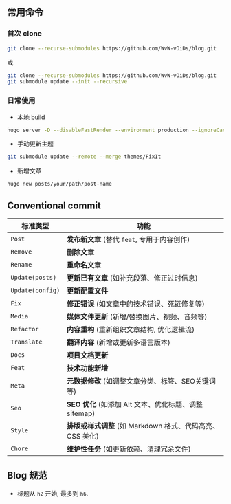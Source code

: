 ## 常用命令

### 首次 clone

```bash
git clone --recurse-submodules https://github.com/WvW-vOiDs/blog.git
```

或

```bash
git clone --recurse-submodules https://github.com/WvW-vOiDs/blog.git
git submodule update --init --recursive
```

### 日常使用

- 本地 build

```bash
hugo server -D --disableFastRender --environment production --ignoreCache
```

- 手动更新主题

```bash
git submodule update --remote --merge themes/FixIt
```

- 新增文章

```bash
hugo new posts/your/path/post-name
```

## Conventional commit

| 标准类型               | 功能                                                                 |
|-----------------     |----------------------------------------------------------------------|
| `Post`               | **发布新文章** (替代 `feat`, 专用于内容创作)                              |
| `Remove`             | **删除文章**                                                          |
| `Rename`             | **重命名文章**                                                          |
| `Update(posts)`      | **更新已有文章** (如补充段落、修正过时信息)                                |
| `Update(config)`     | **更新配置文件**                                                      |
| `Fix`                | **修正错误** (如文章中的技术错误、死链修复等)                              |
| `Media`              | **媒体文件更新** (新增/替换图片、视频、音频等)                             |
| `Refactor`           | **内容重构** (重新组织文章结构, 优化逻辑流)                               |
| `Translate`          | **翻译内容** (新增或更新多语言版本)                                       |
| `Docs`               | **项目文档更新**                                       |
| `Feat`               | **技术功能新增**                                     |
| `Meta`               | **元数据修改** (如调整文章分类、标签、SEO关键词等)                         |
| `Seo`                | **SEO 优化** (如添加 Alt 文本、优化标题、调整 sitemap)                    |
| `Style`              | **排版或样式调整** (如 Markdown 格式、代码高亮、CSS 美化)                 |
| `Chore`              | **维护性任务** (如更新依赖、清理冗余文件)                                 |

## Blog 规范

- 标题从 `h2` 开始, 最多到 `h6`.